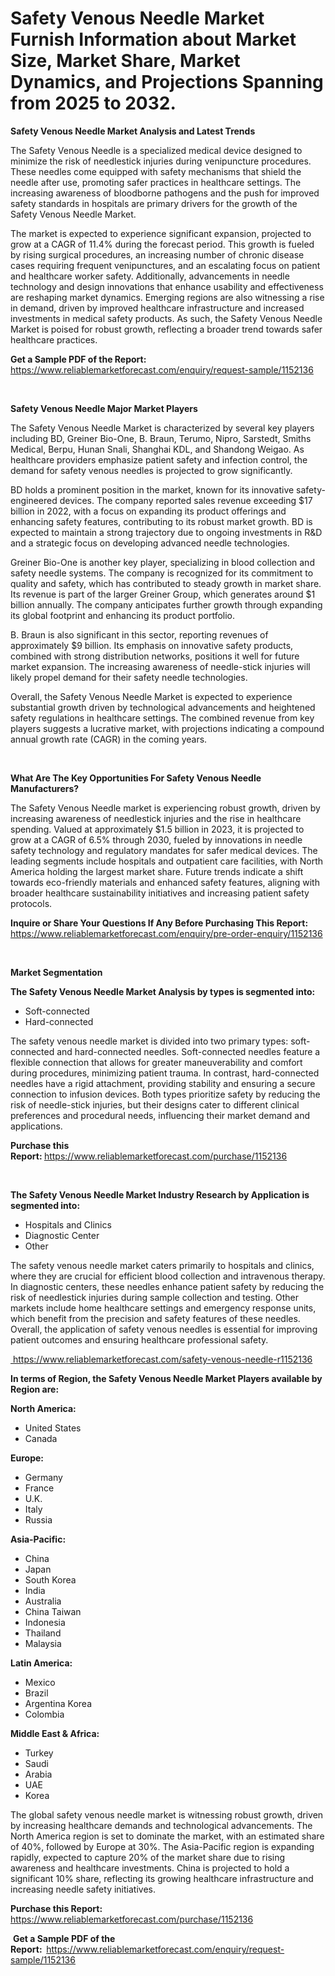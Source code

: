 <p><h1>Safety Venous Needle Market Furnish Information about Market Size, Market Share, Market Dynamics, and Projections Spanning from 2025 to 2032.</h1></p><p><strong>Safety Venous Needle Market Analysis and Latest Trends</strong></p>
<p><p>The Safety Venous Needle is a specialized medical device designed to minimize the risk of needlestick injuries during venipuncture procedures. These needles come equipped with safety mechanisms that shield the needle after use, promoting safer practices in healthcare settings. The increasing awareness of bloodborne pathogens and the push for improved safety standards in hospitals are primary drivers for the growth of the Safety Venous Needle Market.</p><p>The market is expected to experience significant expansion, projected to grow at a CAGR of 11.4% during the forecast period. This growth is fueled by rising surgical procedures, an increasing number of chronic disease cases requiring frequent venipunctures, and an escalating focus on patient and healthcare worker safety. Additionally, advancements in needle technology and design innovations that enhance usability and effectiveness are reshaping market dynamics. Emerging regions are also witnessing a rise in demand, driven by improved healthcare infrastructure and increased investments in medical safety products. As such, the Safety Venous Needle Market is poised for robust growth, reflecting a broader trend towards safer healthcare practices.</p></p>
<p><strong>Get a Sample PDF of the Report:&nbsp;</strong> <a href="https://www.reliablemarketforecast.com/enquiry/request-sample/1152136?utm_campaign=1893&utm_medium=2&utm_source=Github&utm_content=ia&utm_term=14042025&utm_id=safety-venous-needle">https://www.reliablemarketforecast.com/enquiry/request-sample/1152136</a></p>
<p>&nbsp;</p>
<p><strong>Safety Venous Needle Major Market Players</strong></p>
<p><p>The Safety Venous Needle Market is characterized by several key players including BD, Greiner Bio-One, B. Braun, Terumo, Nipro, Sarstedt, Smiths Medical, Berpu, Hunan Snali, Shanghai KDL, and Shandong Weigao. As healthcare providers emphasize patient safety and infection control, the demand for safety venous needles is projected to grow significantly.</p><p>BD holds a prominent position in the market, known for its innovative safety-engineered devices. The company reported sales revenue exceeding $17 billion in 2022, with a focus on expanding its product offerings and enhancing safety features, contributing to its robust market growth. BD is expected to maintain a strong trajectory due to ongoing investments in R&D and a strategic focus on developing advanced needle technologies.</p><p>Greiner Bio-One is another key player, specializing in blood collection and safety needle systems. The company is recognized for its commitment to quality and safety, which has contributed to steady growth in market share. Its revenue is part of the larger Greiner Group, which generates around $1 billion annually. The company anticipates further growth through expanding its global footprint and enhancing its product portfolio.</p><p>B. Braun is also significant in this sector, reporting revenues of approximately $9 billion. Its emphasis on innovative safety products, combined with strong distribution networks, positions it well for future market expansion. The increasing awareness of needle-stick injuries will likely propel demand for their safety needle technologies.</p><p>Overall, the Safety Venous Needle Market is expected to experience substantial growth driven by technological advancements and heightened safety regulations in healthcare settings. The combined revenue from key players suggests a lucrative market, with projections indicating a compound annual growth rate (CAGR) in the coming years.</p></p>
<p>&nbsp;</p>
<p><strong>What Are The Key Opportunities For Safety Venous Needle Manufacturers?</strong></p>
<p><p>The Safety Venous Needle market is experiencing robust growth, driven by increasing awareness of needlestick injuries and the rise in healthcare spending. Valued at approximately $1.5 billion in 2023, it is projected to grow at a CAGR of 6.5% through 2030, fueled by innovations in needle safety technology and regulatory mandates for safer medical devices. The leading segments include hospitals and outpatient care facilities, with North America holding the largest market share. Future trends indicate a shift towards eco-friendly materials and enhanced safety features, aligning with broader healthcare sustainability initiatives and increasing patient safety protocols.</p></p>
<p><strong>Inquire or Share Your Questions If Any Before Purchasing This Report:</strong> <a href="https://www.reliablemarketforecast.com/enquiry/pre-order-enquiry/1152136?utm_campaign=1893&utm_medium=2&utm_source=Github&utm_content=ia&utm_term=14042025&utm_id=safety-venous-needle">https://www.reliablemarketforecast.com/enquiry/pre-order-enquiry/1152136</a></p>
<p>&nbsp;</p>
<p><strong>Market Segmentation</strong></p>
<p><strong>The Safety Venous Needle Market Analysis by types is segmented into:</strong></p>
<p><ul><li>Soft-connected</li><li>Hard-connected</li></ul></p>
<p><p>The safety venous needle market is divided into two primary types: soft-connected and hard-connected needles. Soft-connected needles feature a flexible connection that allows for greater maneuverability and comfort during procedures, minimizing patient trauma. In contrast, hard-connected needles have a rigid attachment, providing stability and ensuring a secure connection to infusion devices. Both types prioritize safety by reducing the risk of needle-stick injuries, but their designs cater to different clinical preferences and procedural needs, influencing their market demand and applications.</p></p>
<p><strong>Purchase this Report:&nbsp;</strong><a href="https://www.reliablemarketforecast.com/purchase/1152136?utm_campaign=1893&utm_medium=2&utm_source=Github&utm_content=ia&utm_term=14042025&utm_id=safety-venous-needle">https://www.reliablemarketforecast.com/purchase/1152136</a></p>
<p>&nbsp;</p>
<p><strong>The Safety Venous Needle Market Industry Research by Application is segmented into:</strong></p>
<p><ul><li>Hospitals and Clinics</li><li>Diagnostic Center</li><li>Other</li></ul></p>
<p><p>The safety venous needle market caters primarily to hospitals and clinics, where they are crucial for efficient blood collection and intravenous therapy. In diagnostic centers, these needles enhance patient safety by reducing the risk of needlestick injuries during sample collection and testing. Other markets include home healthcare settings and emergency response units, which benefit from the precision and safety features of these needles. Overall, the application of safety venous needles is essential for improving patient outcomes and ensuring healthcare professional safety.</p></p>
<p><a href="https://www.reliablemarketforecast.com/safety-venous-needle-r1152136?utm_campaign=1893&utm_medium=2&utm_source=Github&utm_content=ia&utm_term=14042025&utm_id=safety-venous-needle">&nbsp;https://www.reliablemarketforecast.com/safety-venous-needle-r1152136</a></p>
<p><strong>In terms of Region, the Safety Venous Needle Market Players available by Region are:</strong></p>
<p>
    <p> <strong> North America: </strong>
        <ul>
            <li>United States</li>
            <li>Canada</li>
        </ul>
        </p> 
    <p> <strong> Europe: </strong>
        <ul>
            <li>Germany</li>
            <li>France</li>
            <li>U.K.</li>
            <li>Italy</li>
            <li>Russia</li>
        </ul>
        </p> 
    <p> <strong> Asia-Pacific: </strong>
        <ul>
            <li>China</li>
            <li>Japan</li>
            <li>South Korea</li>
            <li>India</li>
            <li>Australia</li>
            <li>China Taiwan</li>
            <li>Indonesia</li>
            <li>Thailand</li>
            <li>Malaysia</li>
        </ul>
        </p> 
    <p> <strong> Latin America: </strong>
        <ul>
            <li>Mexico</li>
            <li>Brazil</li>
            <li>Argentina Korea</li>
            <li>Colombia</li>
        </ul>
        </p> 
    <p> <strong> Middle East & Africa: </strong>
        <ul>
            <li>Turkey</li>
            <li>Saudi</li>
            <li>Arabia</li>
            <li>UAE</li>
            <li>Korea</li>
        </ul>
    </p>
    </p>
<p><p>The global safety venous needle market is witnessing robust growth, driven by increasing healthcare demands and technological advancements. The North America region is set to dominate the market, with an estimated share of 40%, followed by Europe at 30%. The Asia-Pacific region is expanding rapidly, expected to capture 20% of the market share due to rising awareness and healthcare investments. China is projected to hold a significant 10% share, reflecting its growing healthcare infrastructure and increasing needle safety initiatives.</p></p>
<p><strong>Purchase this Report: </strong><a href="https://www.reliablemarketforecast.com/purchase/1152136?utm_campaign=1893&utm_medium=2&utm_source=Github&utm_content=ia&utm_term=14042025&utm_id=safety-venous-needle">https://www.reliablemarketforecast.com/purchase/1152136</a></p>
<p>&nbsp;<strong>Get a Sample PDF of the Report:&nbsp;&nbsp;</strong><a href="https://www.reliablemarketforecast.com/enquiry/request-sample/1152136?utm_campaign=1893&utm_medium=2&utm_source=Github&utm_content=ia&utm_term=14042025&utm_id=safety-venous-needle">https://www.reliablemarketforecast.com/enquiry/request-sample/1152136</a></p>
<p><strong></strong></p>
<p><p></p><p></p><p></p></p>